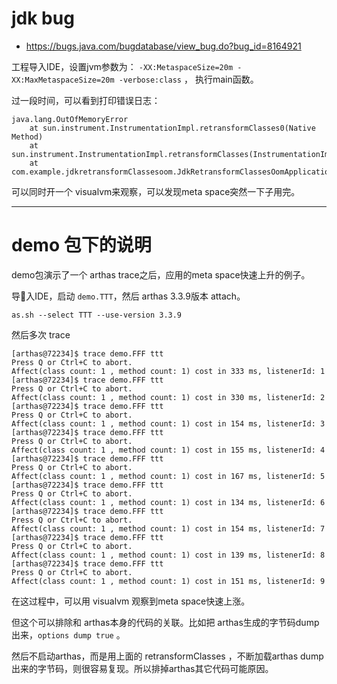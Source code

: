# jdk bug

* https://bugs.java.com/bugdatabase/view_bug.do?bug_id=8164921

工程导入IDE，设置jvm参数为： `-XX:MetaspaceSize=20m -XX:MaxMetaspaceSize=20m -verbose:class` ， 执行main函数。

过一段时间，可以看到打印错误日志：

```
java.lang.OutOfMemoryError
	at sun.instrument.InstrumentationImpl.retransformClasses0(Native Method)
	at sun.instrument.InstrumentationImpl.retransformClasses(InstrumentationImpl.java:144)
	at com.example.jdkretransformClassesoom.JdkRetransformClassesOomApplication.main(JdkRetransformClassesOomApplication.java:46)
```

可以同时开一个 visualvm来观察，可以发现meta space突然一下子用完。



---


# demo 包下的说明

demo包演示了一个 arthas trace之后，应用的meta space快速上升的例子。

导入IDE，启动 `demo.TTT`，然后 arthas 3.3.9版本 attach。

```
as.sh --select TTT --use-version 3.3.9
```

然后多次 trace 

```
[arthas@72234]$ trace demo.FFF ttt
Press Q or Ctrl+C to abort.
Affect(class count: 1 , method count: 1) cost in 333 ms, listenerId: 1
[arthas@72234]$ trace demo.FFF ttt
Press Q or Ctrl+C to abort.
Affect(class count: 1 , method count: 1) cost in 330 ms, listenerId: 2
[arthas@72234]$ trace demo.FFF ttt
Press Q or Ctrl+C to abort.
Affect(class count: 1 , method count: 1) cost in 154 ms, listenerId: 3
[arthas@72234]$ trace demo.FFF ttt
Press Q or Ctrl+C to abort.
Affect(class count: 1 , method count: 1) cost in 155 ms, listenerId: 4
[arthas@72234]$ trace demo.FFF ttt
Press Q or Ctrl+C to abort.
Affect(class count: 1 , method count: 1) cost in 167 ms, listenerId: 5
[arthas@72234]$ trace demo.FFF ttt
Press Q or Ctrl+C to abort.
Affect(class count: 1 , method count: 1) cost in 134 ms, listenerId: 6
[arthas@72234]$ trace demo.FFF ttt
Press Q or Ctrl+C to abort.
Affect(class count: 1 , method count: 1) cost in 154 ms, listenerId: 7
[arthas@72234]$ trace demo.FFF ttt
Press Q or Ctrl+C to abort.
Affect(class count: 1 , method count: 1) cost in 139 ms, listenerId: 8
[arthas@72234]$ trace demo.FFF ttt
Press Q or Ctrl+C to abort.
Affect(class count: 1 , method count: 1) cost in 151 ms, listenerId: 9
```

在这过程中，可以用 visualvm 观察到meta space快速上涨。


但这个可以排除和 arthas本身的代码的关联。比如把 arthas生成的字节码dump出来，`options dump true` 。

然后不启动arthas，而是用上面的 retransformClasses ，不断加载arthas dump出来的字节码，则很容易复现。所以排掉arthas其它代码可能原因。